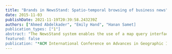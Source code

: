 ```yaml
---
title: "Brands in NewsStand: Spatio-temporal browsing of business news"
date: 2015-11-03
publishDate: 2021-11-19T20:39:58.243239Z
authors: ["Ahmed Abdelkader", "Emily Hand", "Hanan Samet]
publication_types: ["1"]
abstract: "The NewsStand system enables the use of a map query interface to retrieve news articles associated with the principal locations that they mention collected as a result of monitoring the output of over 10,000 RSS news feeds, made available within minutes of publication. NewsStand has been enhanced to allow using the map query interface to access other information associated with the articles such as photos and videos, as well as names of people and diseases mentioned in these articles. Here we report on our efforts to enhance NewsStand to display the names of brands and to the articles mentioning them. The challenges in identifying interesting brand mentions are discussed."
featured: false
publication: "*ACM International Conference on Advances in Geographic Information Systems (SIGSPATIAL)*"
---
```


